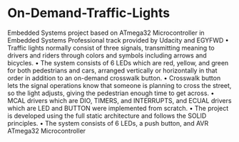# On-Demand-Traffic-Lights
Embedded Systems project based on ATmega32 Microcontroller in Embedded Systems Professional track provided by Udacity and EGYFWD
• Traffic lights normally consist of three signals, transmitting meaning to drivers and riders through colors and symbols including arrows and bicycles.
• The system consists of 6 LEDs which are red, yellow, and green for both pedestrians and cars, arranged vertically or horizontally in that order in addition to an on-demand crosswalk button.
• Crosswalk button lets the signal operations know that someone is planning to cross the street, so the light adjusts, giving the pedestrian enough time to get across.
• MCAL drivers which are DIO, TIMERS, and INTERRUPTS, and ECUAL drivers which are LED and BUTTON were implemented from scratch.
• The project is developed using the full static architecture and follows the SOLID principles.
• The system consists of 6 LEDs, a push button, and AVR ATmega32 Microcontroller
